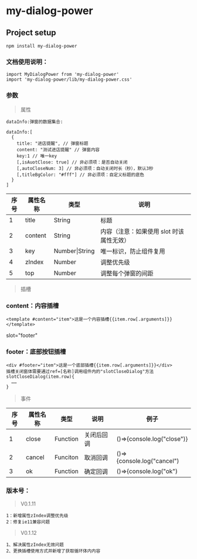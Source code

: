 <!--
 * @Author: xmwang
 * @LastEditors: xmwang
 * @Date: 2020-04-22 09:50:42
 * @LastEditTime: 2020-06-15 17:30:11
 -->

# my-dialog-power

## Project setup

```
npm install my-dialog-power
```

### 文档使用说明：

```
import MyDialogPower from 'my-dialog-power'
import 'my-dialog-power/lib/my-dialog-power.css'
```

### 参数

> 属性

```
dataInfo:弹窗的数据集合:

dataInfo:[
  {
    title: "进店提醒", // 弹窗标题
    content: "测试进店提醒" // 弹窗内容
    key:1 // 唯一key
    [,isAuotClose: true] // 非必须项：是否自动关闭
    [,autoCloseNum: 3] // 非必须项：自动关闭时长（秒），默认3秒
    [,titleBgColor: "#fff"] // 非必须项：自定义标题的底色
  }
]
```

| 序号 | 属性名称 | 类型           | 说明                                     |
| ---- | -------- | -------------- | ---------------------------------------- |
| 1    | title    | String         | 标题                                     |
| 2    | content  | String         | 内容（注意：如果使用 slot 时该属性无效） |
| 3    | key      | Number\|String | 唯一标识，防止组件复用                   |
| 4    | zIndex   | Number         | 调整优先级                               |
| 5    | top   | Number         | 调整每个弹窗的间距                               |

> 插槽

### content：内容插槽

```
<template #content="item">这是一个内容插槽{{item.row[.arguments]}}</template>
```

slot="footer"

### footer：底部按钮插槽

```
<div #footer="item">这是一个底部插槽{{item.row[.arguments]}}</div>
插槽关闭窗体需要通过ref=[名称]调用组件内的"slotCloseDialog"方法
slotCloseDialog(item.row){
  ……
}
```

> 事件

| 序号 | 属性名称 | 类型     | 说明       | 例子                       |
| ---- | -------- | -------- | ---------- | -------------------------- |
| 1    | close    | Function | 关闭后回调 | ()=>{console.log("close")} |
| 2    | cancel   | Funciton | 取消回调   | ()=>{console.log("cancel") |
| 3    | ok       | Function | 确定回调   | ()=>{console.log("ok")     |

### 版本号：

> V0.1.11

```
1：新增属性zIndex调整优先级
2：修复ie11兼容问题
```
> V0.1.12
```
1、解决属性zIndex无效问题
2、更换插槽使用方式并新增了获取循环体内内容
```
